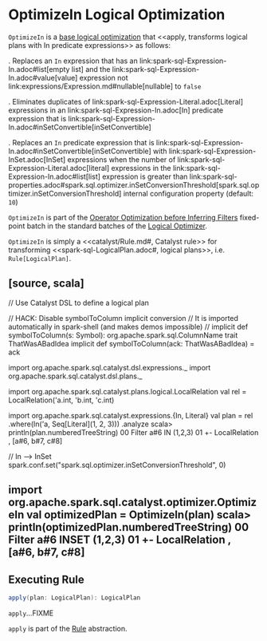 # OptimizeIn Logical Optimization

`OptimizeIn` is a [base logical optimization](../Optimizer.md#batches) that <<apply, transforms logical plans with In predicate expressions>> as follows:

. Replaces an `In` expression that has an link:spark-sql-Expression-In.adoc#list[empty list] and the link:spark-sql-Expression-In.adoc#value[value] expression not link:expressions/Expression.md#nullable[nullable] to `false`

. Eliminates duplicates of link:spark-sql-Expression-Literal.adoc[Literal] expressions in an link:spark-sql-Expression-In.adoc[In] predicate expression that is link:spark-sql-Expression-In.adoc#inSetConvertible[inSetConvertible]

. Replaces an `In` predicate expression that is link:spark-sql-Expression-In.adoc#inSetConvertible[inSetConvertible] with link:spark-sql-Expression-InSet.adoc[InSet] expressions when the number of link:spark-sql-Expression-Literal.adoc[literal] expressions in the link:spark-sql-Expression-In.adoc#list[list] expression is greater than link:spark-sql-properties.adoc#spark.sql.optimizer.inSetConversionThreshold[spark.sql.optimizer.inSetConversionThreshold] internal configuration property (default: `10`)

`OptimizeIn` is part of the [Operator Optimization before Inferring Filters](../Optimizer.md#Operator_Optimization_before_Inferring_Filters) fixed-point batch in the standard batches of the [Logical Optimizer](../Optimizer.md).

`OptimizeIn` is simply a <<catalyst/Rule.md#, Catalyst rule>> for transforming <<spark-sql-LogicalPlan.adoc#, logical plans>>, i.e. `Rule[LogicalPlan]`.

[source, scala]
----
// Use Catalyst DSL to define a logical plan

// HACK: Disable symbolToColumn implicit conversion
// It is imported automatically in spark-shell (and makes demos impossible)
// implicit def symbolToColumn(s: Symbol): org.apache.spark.sql.ColumnName
trait ThatWasABadIdea
implicit def symbolToColumn(ack: ThatWasABadIdea) = ack

import org.apache.spark.sql.catalyst.dsl.expressions._
import org.apache.spark.sql.catalyst.dsl.plans._

import org.apache.spark.sql.catalyst.plans.logical.LocalRelation
val rel = LocalRelation('a.int, 'b.int, 'c.int)

import org.apache.spark.sql.catalyst.expressions.{In, Literal}
val plan = rel
  .where(In('a, Seq[Literal](1, 2, 3)))
  .analyze
scala> println(plan.numberedTreeString)
00 Filter a#6 IN (1,2,3)
01 +- LocalRelation <empty>, [a#6, b#7, c#8]

// In --> InSet
spark.conf.set("spark.sql.optimizer.inSetConversionThreshold", 0)

import org.apache.spark.sql.catalyst.optimizer.OptimizeIn
val optimizedPlan = OptimizeIn(plan)
scala> println(optimizedPlan.numberedTreeString)
00 Filter a#6 INSET (1,2,3)
01 +- LocalRelation <empty>, [a#6, b#7, c#8]
----

## <span id="apply"> Executing Rule

```scala
apply(plan: LogicalPlan): LogicalPlan
```

`apply`...FIXME

`apply` is part of the [Rule](../catalyst/Rule.md#apply) abstraction.
